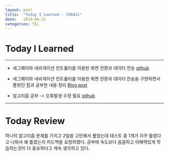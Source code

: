 ```yaml
---
layout: post
title:  "Today I Learned - 190421"
date:   2019-04-21
categories: TIL
---
```


# Today I Learned

---

- 세그웨이와 네비게이션 컨트롤러를 이용한 화면 전환과 데이터 전송 [github](https://github.com/VincentGeranium/Swift-Example/tree/master/SubmitValue-2)

- 세그웨이와 네비게이션 컨트롤러를 이용한 화면 전환과 데이터 전송을 구현하면서 몰랏던 점과 공부한 내용 정리 [Blog post](https://vincentgeranium.github.io/ios,/swift/2019/04/21/Swift-And-iOS-Study.html)

- 알고리즘 공부 -> 오류발생 수정 필요 [github](https://github.com/VincentGeranium/Algorithm-Study/tree/master/Algorithm-Practice/190421-Algorithm-Practice.playground)

---

# Today Review

하나의 알고리즘 문제를 가지고 2일을 고민해서 풀었는데 테스트 중 1개가 자꾸 틀렸다고 나와서
왜 틀렸는지 피드백을 요청하였다.
공부에 속도보다 꼼꼼하고 이해력있게 학습하는것이 더 중요하다고 계속 생각하고 있다.
